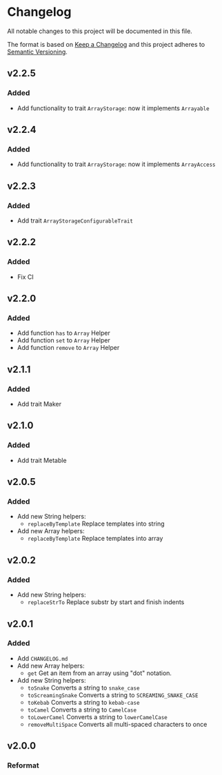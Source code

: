 # Changelog

All notable changes to this project will be documented in this file.

The format is based on [Keep a Changelog][keepachangelog] and this project adheres to [Semantic Versioning][semver].
## v2.2.5

### Added
- Add functionality to trait `ArrayStorage`: now it implements `Arrayable`

## v2.2.4

### Added
- Add functionality to trait `ArrayStorage`: now it implements `ArrayAccess`

## v2.2.3

### Added
- Add trait `ArrayStorageConfigurableTrait`

## v2.2.2

### Added
- Fix CI

## v2.2.0

### Added
- Add function `has` to `Array` Helper
- Add function `set` to `Array` Helper
- Add function `remove` to `Array` Helper

## v2.1.1

### Added
- Add trait Maker

## v2.1.0

### Added
- Add trait Metable

## v2.0.5

### Added
- Add new String helpers:
    + `replaceByTemplate` Replace templates into string
- Add new Array helpers:
    + `replaceByTemplate` Replace templates into array

## v2.0.2

### Added
- Add new String helpers:
    + `replaceStrTo` Replace substr by start and finish indents

## v2.0.1

### Added
- Add `CHANGELOG.md`
- Add new Array helpers:
    + `get` Get an item from an array using "dot" notation.
- Add new String helpers:
    + `toSnake` Converts a string to `snake_case`
    + `toScreamingSnake` Converts a string to `SCREAMING_SNAKE_CASE`
    + `toKebab` Converts a string to `kebab-case`
    + `toCamel` Converts a string to `CamelCase`
    + `toLowerCamel` Converts a string to `lowerCamelCase`
    + `removeMultiSpace` Converts all multi-spaced characters to once
    
## v2.0.0

### Reformat

[keepachangelog]:https://keepachangelog.com/en/1.0.0/
[semver]:https://semver.org/spec/v2.0.0.html
